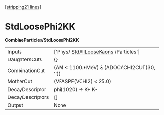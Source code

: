 [[stripping21 lines]](./stripping21-commonparticles)

# StdLoosePhi2KK

**CombineParticles/StdLoosePhi2KK**

|                  |                                                                           |
|------------------|---------------------------------------------------------------------------|
| Inputs           | ['Phys/ [StdAllLooseKaons](./stripping21-stdallloosekaons) /Particles'] |
| DaughtersCuts    | {}                                                                        |
| CombinationCut   | (AM \< 1100.\*MeV) & (ADOCACHI2CUT(30, ''))                               |
| MotherCut        | (VFASPF(VCHI2) \< 25.0)                                                   |
| DecayDescriptor  | phi(1020) -\> K+ K-                                                       |
| DecayDescriptors | []                                                                      |
| Output           | None                                                                      |
